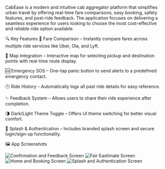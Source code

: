 CabEase is a modern and intuitive cab aggregator platform that simplifies urban travel by offering real-time fare comparisons, easy booking, safety features, and post-ride feedback. The application focuses on delivering a seamless experience for users looking to choose the most cost-effective and reliable ride option available.

🔍 Key Features
🔄 Fare Comparison – Instantly compare fares across multiple ride services like Uber, Ola, and Lyft.

📍 Map Integration – Interactive map for selecting pickup and destination points with real-time route display.

🆘 Emergency SOS – One-tap panic button to send alerts to a predefined emergency contact.

🕒 Ride History – Automatically logs all past ride details for easy reference.

✨ Feedback System – Allows users to share their ride experience after completion.

🌗 Dark/Light Theme Toggle – Offers UI theme switching for better visual comfort.

🔐 Splash & Authentication – Includes branded splash screen and secure login/sign-up functionality.

🖼️ App Screenshots

![Confirmation and Feedback Screen](https://github.com/user-attachments/assets/8c99a8b2-2eaa-46f1-a6a5-aea3b865b8bd)
![Fair Eastimate Screen](https://github.com/user-attachments/assets/4aac8cb1-57c0-432e-ade9-67cad6d98e98)
![Home and Booking Screen](https://github.com/user-attachments/assets/2db24ba0-e377-4484-8091-b5e760dcbbda)
![Splash and Authentication Screen](https://github.com/user-attachments/assets/0a2a4bf3-8932-4906-8e58-28b5d33e5b36)
